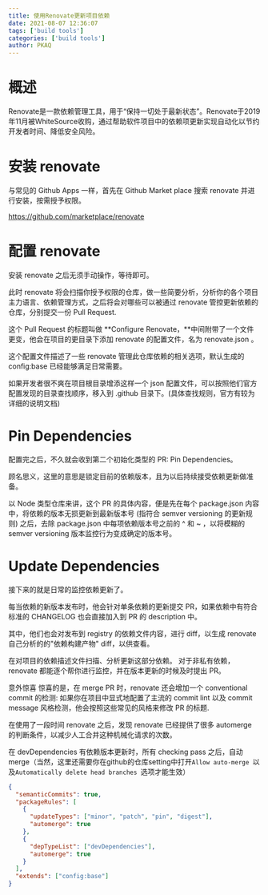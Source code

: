 ```yaml
---
title: 使用Renovate更新项目依赖
date: 2021-08-07 12:36:07
tags: ['build tools']
categories: ['build tools']
author: PKAQ
---
```

# 概述
  Renovate是一款依赖管理工具，用于“保持一切处于最新状态”。Renovate于2019年11月被WhiteSource收购，通过帮助软件项目中的依赖项更新实现自动化以节约开发者时间、降低安全风险。

<!-- more -->

# 安装 renovate
与常见的 Github Apps 一样，首先在 Github Market place 搜索 renovate 并进行安装，按需授予权限。

https://github.com/marketplace/renovate

# 配置 renovate
安装 renovate 之后无须手动操作，等待即可。

此时 renovate 将会扫描你授予权限的仓库，做一些简要分析，分析你的各个项目主力语言、依赖管理方式，之后将会对哪些可以被通过 renovate 管控更新依赖的仓库，分别提交一份 Pull Request.

这个 Pull Request 的标题叫做 **Configure Renovate，**中间附带了一个文件更变，他会在项目的更目录下添加 renovate 的配置文件，名为 renovate.json 。

这个配置文件描述了一些 renovate 管理此仓库依赖的相关选项，默认生成的 config:base 已经能够满足日常需要。

如果开发者很不爽在项目根目录增添这样一个 json 配置文件，可以按照他们官方配置发现的目录查找顺序，移入到 .github 目录下。(具体查找规则，官方有较为详细的说明文档)

#  Pin Dependencies
配置完之后，不久就会收到第二个初始化类型的 PR: Pin Dependencies。

顾名思义，这里的意思是锁定目前的依赖版本，且为以后持续接受依赖更新做准备。

以 Node 类型仓库来讲，这个 PR 的具体内容，便是先在每个 package.json 内容中，将依赖的版本无损更新到最新版本号 (指符合 semver versioning 的更新规则) 之后，去除 package.json 中每项依赖版本号之前的 ^ 和 ~ ，以将模糊的 semver versioning 版本监控行为变成确定的版本号。

# Update Dependencies
接下来的就是日常的监控依赖更新了。

每当依赖的新版本发布时，他会针对单条依赖的更新提交 PR，如果依赖中有符合标准的 CHANGELOG 也会直接加入到 PR 的 description 中。

其中，他们也会对发布到 registry 的依赖文件内容，进行 diff，以生成 renovate 自己分析的的"依赖构建产物" diff，以供查看。

在对项目的依赖描述文件扫描、分析更新这部分依赖。
对于非私有依赖， renovate 都能逐个帮你进行监控，并在版本更新的时候及时提出 PR。

意外惊喜
惊喜的是，在 merge PR 时，renovate 还会增加一个 conventional commit 的检测: 如果你在项目中显式地配置了主流的 commit lint 以及 commit message 风格检测，他会按照这些常见的风格来修改 PR 的标题.

在使用了一段时间 renovate 之后，发现 renovate 已经提供了很多 automerge 的判断条件，以减少人工合并这种机械化请求的次数。

在 devDependencies 有依赖版本更新时，所有 checking pass 之后，自动 merge（当然，这里还需要你在github的仓库setting中打开`Allow auto-merge `以及`Automatically delete head branches `选项才能生效）
```json
{
  "semanticCommits": true,
  "packageRules": [
    {
      "updateTypes": ["minor", "patch", "pin", "digest"],
      "automerge": true
    },
    {
      "depTypeList": ["devDependencies"],
      "automerge": true
    }
  ],
  "extends": ["config:base"]
}
```